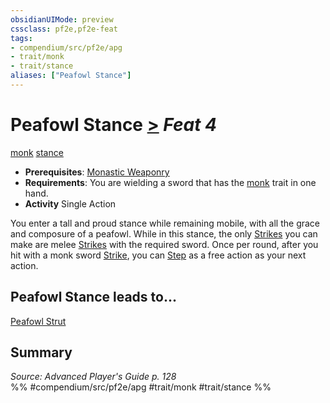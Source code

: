 ```yaml
---
obsidianUIMode: preview
cssclass: pf2e,pf2e-feat
tags:
- compendium/src/pf2e/apg
- trait/monk
- trait/stance
aliases: ["Peafowl Stance"]
---
```

# Peafowl Stance  [>](chapter-9-playing-the-game.md#Actions "Single Action") *Feat 4*  
[monk](Reference/Rules/Traits/monk.md "Monk Class Trait")  [stance](stance.md "Stance Combat Trait")  

- **Prerequisites**: [Monastic Weaponry](monastic-weaponry.md)
- **Requirements**: You are wielding a sword that has the [monk](Reference/Rules/Traits/monk.md "Monk Class Trait") trait in one hand.
- **Activity** Single Action

You enter a tall and proud stance while remaining mobile, with all the grace and composure of a peafowl. While in this stance, the only [Strikes](strike.md) you can make are melee [Strikes](strike.md) with the required sword. Once per round, after you hit with a monk sword [Strike](strike.md), you can [Step](step.md) as a free action as your next action.

## Peafowl Stance leads to...

[Peafowl Strut](peafowl-strut-apg.md)

## Summary

*Source: Advanced Player's Guide p. 128*  
%% #compendium/src/pf2e/apg #trait/monk #trait/stance %%